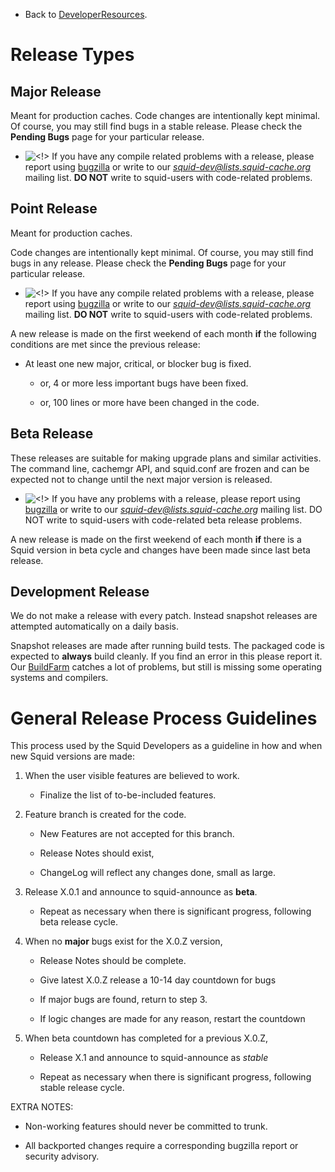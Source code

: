   - Back to
    [DeveloperResources](/DeveloperResources).

# Release Types

## Major Release

Meant for production caches. Code changes are intentionally kept
minimal. Of course, you may still find bugs in a stable release. Please
check the **Pending Bugs** page for your particular release.

  - ![\<\!\>](https://wiki.squid-cache.org/wiki/squidtheme/img/attention.png)
    If you have any compile related problems with a release, please
    report using [bugzilla](http://bugs.squid-cache.org/) or write to
    our *<squid-dev@lists.squid-cache.org>* mailing list. **DO NOT**
    write to squid-users with code-related problems.

## Point Release

Meant for production caches.

Code changes are intentionally kept minimal. Of course, you may still
find bugs in any release. Please check the **Pending Bugs** page for
your particular release.

  - ![\<\!\>](https://wiki.squid-cache.org/wiki/squidtheme/img/attention.png)
    If you have any compile related problems with a release, please
    report using [bugzilla](http://bugs.squid-cache.org/) or write to
    our *<squid-dev@lists.squid-cache.org>* mailing list. **DO NOT**
    write to squid-users with code-related problems.

A new release is made on the first weekend of each month **if** the
following conditions are met since the previous release:

  - At least one new major, critical, or blocker bug is fixed.
    
      - or, 4 or more less important bugs have been fixed.
    
      - or, 100 lines or more have been changed in the code.

## Beta Release

These releases are suitable for making upgrade plans and similar
activities. The command line, cachemgr API, and squid.conf are frozen
and can be expected not to change until the next major version is
released.

  - ![\<\!\>](https://wiki.squid-cache.org/wiki/squidtheme/img/attention.png)
    If you have any problems with a release, please report using
    [bugzilla](http://bugs.squid-cache.org/) or write to our
    *<squid-dev@lists.squid-cache.org>* mailing list. DO NOT write to
    squid-users with code-related beta release problems.

A new release is made on the first weekend of each month **if** there is
a Squid version in beta cycle and changes have been made since last beta
release.

## Development Release

We do not make a release with every patch. Instead snapshot releases are
attempted automatically on a daily basis.

Snapshot releases are made after running build tests. The packaged code
is expected to **always** build cleanly. If you find an error in this
please report it. Our
[BuildFarm](/BuildFarm)
catches a lot of problems, but still is missing some operating systems
and compilers.

# General Release Process Guidelines

This process used by the Squid Developers as a guideline in how and when
new Squid versions are made:

1.  When the user visible features are believed to work.
    
      - Finalize the list of to-be-included features.

2.  Feature branch is created for the code.
    
      - New Features are not accepted for this branch.
    
      - Release Notes should exist,
    
      - ChangeLog will reflect any changes done, small as large.

3.  Release X.0.1 and announce to squid-announce as **beta**.
    
      - Repeat as necessary when there is significant progress,
        following beta release cycle.

4.  When no **major** bugs exist for the X.0.Z version,
    
      - Release Notes should be complete.
    
      - Give latest X.0.Z release a 10-14 day countdown for bugs
    
      - If major bugs are found, return to step 3.
    
      - If logic changes are made for any reason, restart the countdown

5.  When beta countdown has completed for a previous X.0.Z,
    
      - Release X.1 and announce to squid-announce as *stable*
    
      - Repeat as necessary when there is significant progress,
        following stable release cycle.

EXTRA NOTES:

  - Non-working features should never be committed to trunk.

  - All backported changes require a corresponding bugzilla report or
    security advisory.
